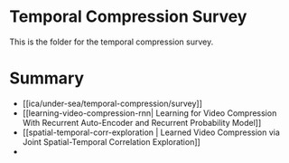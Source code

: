 # Temporal Compression Survey

This is the folder for the temporal compression survey.

# Summary

- [[ica/under-sea/temporal-compression/survey]]
- [[learning-video-compression-rnn| Learning for Video Compression With Recurrent Auto-Encoder and Recurrent Probability Model]]
- [[spatial-temporal-corr-exploration | Learned Video Compression via Joint Spatial-Temporal Correlation Exploration]]
- 